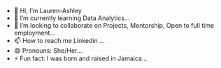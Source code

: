 - 👋 Hi, I’m Lauren-Ashley
- 🌱 I’m currently learning Data Analytics...
- 💞️ I’m looking to collaborate on Projects, Mentorship, Open to full time employment...
- 📫 How to reach me Linkedin ...
- 😄 Pronouns: She/Her...
- ⚡ Fun fact: I was born and raised in Jamaica...

<!---
LaurenR97/LaurenR97 is a ✨ special ✨ repository because its `README.md` (this file) appears on your GitHub profile.
You can click the Preview link to take a look at your changes.
--->
